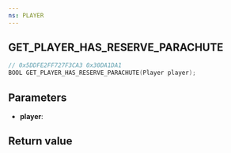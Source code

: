 ```yaml
---
ns: PLAYER
---
```

## GET_PLAYER_HAS_RESERVE_PARACHUTE

```c
// 0x5DDFE2FF727F3CA3 0x30DA1DA1
BOOL GET_PLAYER_HAS_RESERVE_PARACHUTE(Player player);
```


## Parameters
* **player**: 

## Return value
